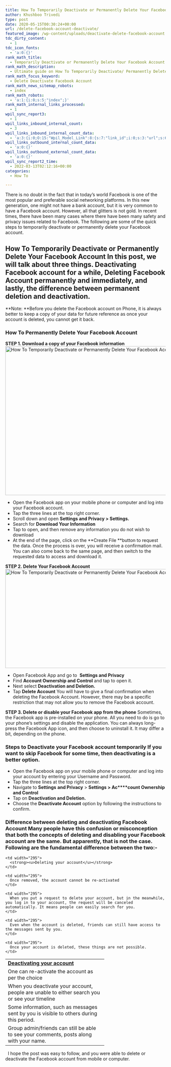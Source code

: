 ```yaml
---
title: How To Temporarily Deactivate or Permanently Delete Your Facebook Account
author: Khushboo Trivedi
type: post
date: 2020-05-15T00:30:24+00:00
url: /delete-facebook-account-deactivate/
featured_image: /wp-content/uploads/deactivate-delete-facebook-account.png
tdc_dirty_content:
  - 1
tdc_icon_fonts:
  - 'a:0:{}'
rank_math_title:
  - Temporarily Deactivate or Permanently Delete Your Facebook Account
rank_math_description:
  - Ultimate guide on How To Temporarily Deactivate/ Permanently Delete Your Facebook Account. Be aware deletion is not reciversible, and deactivation is better
rank_math_focus_keyword:
  - Delete Deactivate Facebook Account
rank_math_news_sitemap_robots:
  - index
rank_math_robots:
  - 'a:1:{i:0;s:5:"index";}'
rank_math_internal_links_processed:
  - 1
wpil_sync_report3:
  - 1
wpil_links_inbound_internal_count:
  - 3
wpil_links_inbound_internal_count_data:
  - 'a:3:{i:0;O:15:"Wpil_Model_Link":8:{s:7:"link_id";i:0;s:3:"url";s:64:"https://www.technetguide.com/delete-facebook-account-deactivate/";s:4:"host";s:16:"technetguide.com";s:8:"internal";b:1;s:4:"post";O:15:"Wpil_Model_Post":9:{s:2:"id";s:4:"2241";s:5:"title";N;s:4:"type";s:4:"post";s:6:"status";N;s:7:"content";N;s:5:"links";N;s:4:"slug";N;s:6:"clicks";N;s:8:"position";N;}s:6:"anchor";s:16:"Facebook account";s:15:"added_by_plugin";b:0;s:8:"location";s:7:"content";}i:1;O:15:"Wpil_Model_Link":8:{s:7:"link_id";i:0;s:3:"url";s:64:"https://www.technetguide.com/delete-facebook-account-deactivate/";s:4:"host";s:16:"technetguide.com";s:8:"internal";b:1;s:4:"post";O:15:"Wpil_Model_Post":9:{s:2:"id";s:4:"2248";s:5:"title";N;s:4:"type";s:4:"post";s:6:"status";N;s:7:"content";N;s:5:"links";N;s:4:"slug";N;s:6:"clicks";N;s:8:"position";N;}s:6:"anchor";s:44:"How to delete or deactivate Facebook account";s:15:"added_by_plugin";b:0;s:8:"location";s:7:"content";}i:2;O:15:"Wpil_Model_Link":8:{s:7:"link_id";i:0;s:3:"url";s:64:"https://www.technetguide.com/delete-facebook-account-deactivate/";s:4:"host";s:16:"technetguide.com";s:8:"internal";b:1;s:4:"post";O:15:"Wpil_Model_Post":9:{s:2:"id";s:4:"1503";s:5:"title";N;s:4:"type";s:4:"post";s:6:"status";N;s:7:"content";N;s:5:"links";N;s:4:"slug";N;s:6:"clicks";N;s:8:"position";N;}s:6:"anchor";s:21:"Just like on Facebook";s:15:"added_by_plugin";b:0;s:8:"location";s:7:"content";}}'
wpil_links_outbound_internal_count_data:
  - 'a:0:{}'
wpil_links_outbound_external_count_data:
  - 'a:0:{}'
wpil_sync_report2_time:
  - 2022-03-13T02:12:16+00:00
categories:
  - How To

---
```

There is no doubt in the fact that in today’s world Facebook is one of the most popular and preferable social networking platforms. In this new generation, one might not have a bank account, but it is very common to have a Facebook account. However, all that glitters is not gold. In recent times, there have been many cases where there have been many safety and privacy issues related to Facebook. The following are some of the quick steps to temporarily deactivate or permanently delete your Facebook account. 

## How To Temporarily Deactivate or Permanently Delete Your Facebook Account In this post, we will talk about three things. Deactivating Facebook account for a while, Deleting Facebook Account permanently and immediately, and lastly, the difference between permanent deletion and deactivation. 

**Note: **Before you delete the Facebook account on Phone, it is always better to keep a copy of your data for future reference as once your account is deleted, you cannot get it back. 

### How To Permanently Delete Your Facebook Account

**STEP 1. Download a copy of your Facebook information**<img decoding="async" loading="lazy" class="aligncenter wp-image-2454 size-large" title="How To Temporarily Deactivate or Permanently Delete Your Facebook Account" src="https://www.technetguide.com/wp-content/uploads/2020/04/Downlaod-Facebook-Data-600x468.png" alt="How To Temporarily Deactivate or Permanently Delete Your Facebook Account" width="600" height="468" srcset="https://www.technetguide.com/wp-content/uploads/2020/04/Downlaod-Facebook-Data-600x468.png 600w, https://www.technetguide.com/wp-content/uploads/2020/04/Downlaod-Facebook-Data-300x234.png 300w, https://www.technetguide.com/wp-content/uploads/2020/04/Downlaod-Facebook-Data-768x599.png 768w, https://www.technetguide.com/wp-content/uploads/2020/04/Downlaod-Facebook-Data-696x543.png 696w, https://www.technetguide.com/wp-content/uploads/2020/04/Downlaod-Facebook-Data-538x420.png 538w, https://www.technetguide.com/wp-content/uploads/2020/04/Downlaod-Facebook-Data.png 1024w" sizes="(max-width: 600px) 100vw, 600px" /> 

  * Open the Facebook app on your mobile phone or computer and log into your Facebook account.
  * Tap the three lines at the top right corner.
  * Scroll down and open **Settings and Privacy > Settings.**
  * Search for **Download Your Information**
  * Tap to open, and then remove any information you do not wish to download
  * At the end of the page, click on the **Create File **button to request the data. Once the process is over, you will receive a confirmation mail. You can also come back to the same page, and then switch to the requested data to access and download it. 

**STEP 2. Delete Your Facebook Account**<img decoding="async" loading="lazy" class="aligncenter wp-image-2453 size-large" title="How To Temporarily Deactivate or Permanently Delete Your Facebook Account" src="https://www.technetguide.com/wp-content/uploads/2020/04/deactivate-or-delete-facebook-account-600x311.png" alt="How To Temporarily Deactivate or Permanently Delete Your Facebook Account" width="600" height="311" srcset="https://www.technetguide.com/wp-content/uploads/2020/04/deactivate-or-delete-facebook-account-600x311.png 600w, https://www.technetguide.com/wp-content/uploads/2020/04/deactivate-or-delete-facebook-account-300x156.png 300w, https://www.technetguide.com/wp-content/uploads/2020/04/deactivate-or-delete-facebook-account-768x398.png 768w, https://www.technetguide.com/wp-content/uploads/2020/04/deactivate-or-delete-facebook-account-696x361.png 696w, https://www.technetguide.com/wp-content/uploads/2020/04/deactivate-or-delete-facebook-account-810x420.png 810w, https://www.technetguide.com/wp-content/uploads/2020/04/deactivate-or-delete-facebook-account.png 1024w" sizes="(max-width: 600px) 100vw, 600px" /> 

  * Open Facebook App and go to  **Settings and Privacy**
  * Find **Account Ownership and Control** and tap to open it.
  * Next select **Deactivation and Deletion.**
  * Tap **Delete Account** You will have to give a final confirmation when deleting the Facebook Account. However, there may be a specific restriction that may not allow you to remove the Facebook account. 

**STEP 3. Delete or disable your Facebook app from the phone** Sometimes, the Facebook app is pre-installed on your phone. All you need to do is go to your phone’s settings and disable the application. You can always long-press the Facebook App icon, and then choose to uninstall it. It may differ a bit, depending on the phone. 

### Steps to Deactivate your Facebook account temporarily If you want to skip Facebook for some time, then deactivating is a better option. 

  * Open the Facebook app on your mobile phone or computer and log into your account by entering your Username and Password.
  * Tap the three lines at the top right corner.
  * Navigate to **Settings** **and Privacy** > **Settings > Ac****count Ownership and Control**
  * Tap on **Deactivation and Deletion.**
  * Choose the **Deactivate Account** option by following the instructions to confirm.

### Difference between deleting and deactivating Facebook Account Many people have this confusion or misconception that both the concepts of deleting and disabling your Facebook account are the same. But apparently, that is not the case. Following are the fundamental difference between the two:- 

<table>
  <tr>
    <td width="295">
      <strong><u>Deactivating your account</u></strong>
    </td>
    
    <td width="295">
      <strong><u>Deleting your account</u></strong>
    </td>
  </tr>
  
  <tr>
    <td width="295">
      One can re-activate the account as per the choice
    </td>
    
    <td width="295">
      Once removed, the account cannot be re-activated
    </td>
  </tr>
  
  <tr>
    <td width="295">
      When you deactivate your account, people are unable to either search you or see your timeline
    </td>
    
    <td width="295">
      When you put a request to delete your account, but in the meanwhile, you log in to your account, the request will be canceled automatically. It means people can easily search for you.
    </td>
  </tr>
  
  <tr>
    <td width="295">
      Some information, such as messages sent by you is visible to others during this period.
    </td>
    
    <td width="295">
      Even when the account is deleted, friends can still have access to the messages sent by you.
    </td>
  </tr>
  
  <tr>
    <td width="295">
      Group admin/friends can still be able to see your comments, posts along with your name.
    </td>
    
    <td width="295">
      Once your account is deleted, these things are not possible.
    </td>
  </tr>
</table> &nbsp; I hope the post was easy to follow, and you were able to delete or deactivate the Facebook account from mobile or computer.